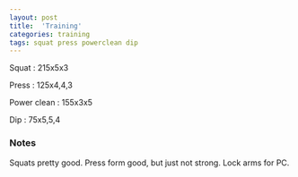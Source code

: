 ```yaml
---
layout: post
title:  'Training'
categories: training
tags: squat press powerclean dip
---
```


Squat       :   215x5x3

Press       :   125x4,4,3

Power clean :   155x3x5

Dip         :   75x5,5,4

### Notes

Squats pretty good. Press form good, but just not strong. Lock arms for PC.
